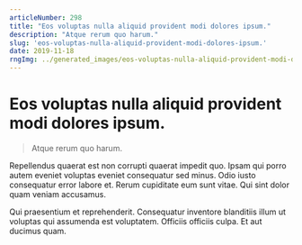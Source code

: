 ```yaml
---
articleNumber: 298
title: "Eos voluptas nulla aliquid provident modi dolores ipsum."
description: "Atque rerum quo harum."
slug: 'eos-voluptas-nulla-aliquid-provident-modi-dolores-ipsum.'
date: 2019-11-18
rngImg: ../generated_images/eos-voluptas-nulla-aliquid-provident-modi-dolores-ipsum..jpg
---
```


# Eos voluptas nulla aliquid provident modi dolores ipsum.

> Atque rerum quo harum.

Repellendus quaerat est non corrupti quaerat impedit quo. Ipsam qui porro autem eveniet voluptas eveniet consequatur sed minus. Odio iusto consequatur error labore et. Rerum cupiditate eum sunt vitae. Qui sint dolor quam veniam accusamus.
 Qui praesentium et reprehenderit. Consequatur inventore blanditiis illum ut voluptas qui assumenda est voluptatem. Officiis officiis culpa. Et aut ducimus quam.
